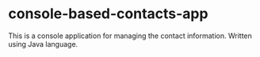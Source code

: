# console-based-contacts-app
This is a console application for managing the contact information. Written using Java language.
